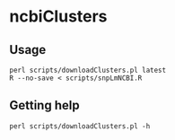 # ncbiClusters

## Usage
    
    perl scripts/downloadClusters.pl latest
    R --no-save < scripts/snpLmNCBI.R

## Getting help
    
    perl scripts/downloadClusters.pl -h

